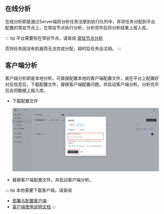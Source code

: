 ## 在线分析

在线分析即是通过Server端将分析任务注册到执行队列中，并将任务分配到平台配置的常驻节点上，在常驻节点执行分析，分析完毕后将分析结果上报入库。

::: tip
平台需要存在常驻节点，请查阅 [常驻节点分析](./常驻节点分析.md)

否则任务因没有机器而无法完成分配，超时后任务会注销。
:::

## 客户端分析

客户端分析即是本地分析，可直接配置本地的客户端配置文件，或在平台上配置好对应信息后，下载配置文件，替换客户端配置问题，并启动客户端分析。分析完毕后会将数据上报入库。

- 下载配置文件

  ![下载配置文件](../../../images/start_scan_03.png)

- 替换客户端配置文件，并启动客户端分析。

::: tip
本地需要下载客户端，请查阅

- [部署与配置客户端](../../quickStarted/deployClient.md)
- [客户端使用说明文档](./本地分析.md)
:::